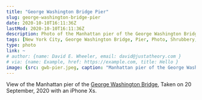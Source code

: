 ```yaml
---
title: "George Washington Bridge Pier"
slug: george-washington-bridge-pier
date: 2020-10-10T16:11:36Z
lastMod: 2020-10-10T16:11:36Z
description: Photo of the Manhattan pier of the George Washington Bridge.
tags: [New York City, George Washington Bridge, Pier, Photo, Shrubbery, Clouds]
type: photo
link: ~
# author: {name: David E. Wheeler, email: david@justatheory.com }
# via: {name: Example, href: https://example.com, title: Hello }
image: {src: gwb-pier.jpeg, caption: "Manhattan pier of the George Washington Bridge", alt: Photo of the Manhattan pier of the George Washington Bridge, copyright: 2020 David E. Wheeler }
---
```


View of the Manhattan pier of the [George Washington Bridge], Taken on 20
September, 2020 with an iPhone Xs.

  [George Washington Bridge]:
    https://en.wikipedia.org/wiki/George_Washington_Bridge
    "Wikiepedia: George Washington Bridge"